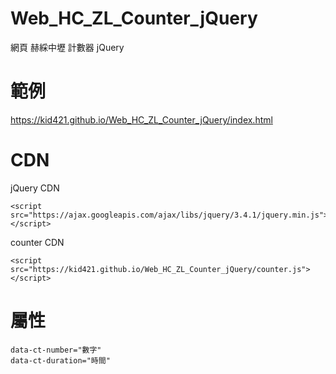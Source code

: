 # Web_HC_ZL_Counter_jQuery
網頁 赫綵中壢 計數器 jQuery

# 範例
https://kid421.github.io/Web_HC_ZL_Counter_jQuery/index.html

# CDN
jQuery CDN

    <script src="https://ajax.googleapis.com/ajax/libs/jquery/3.4.1/jquery.min.js"></script>

counter CDN

    <script src="https://kid421.github.io/Web_HC_ZL_Counter_jQuery/counter.js"></script>

# 屬性

    data-ct-number="數字"
    data-ct-duration="時間"